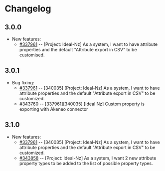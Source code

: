# Changelog
## 3.0.0
* New features:
    * [#337961](https://ewave.tpondemand.com/entity/337961) -- [Project: Ideal-Nz] As a system, I want to have attribute properties and the default "Attribute export in CSV" to be customised.

## 3.0.1
* Bug fixing:
    * [#337961](https://tp.ewave.com/337961) -- [340035] [Project: Ideal-Nz] As a system, I want to have attribute properties and the default "Attribute export in CSV" to be customized.
    * [#343760](https://tp.ewave.com/343760) -- [337961][340035] [Ideal Nz] Custom property is exporting with Akeneo connector

## 3.1.0
* New features:
    * [#337961](https://tp.ewave.com/337961) -- [340035] [Project: Ideal-Nz] As a system, I want to have attribute properties and the default "Attribute export in CSV" to be customized.
    * [#343858](https://tp.ewave.com/343858) -- [Project: Ideal-Nz] As a system, I want 2 new attribute property types to be added to the list of possible property types.

